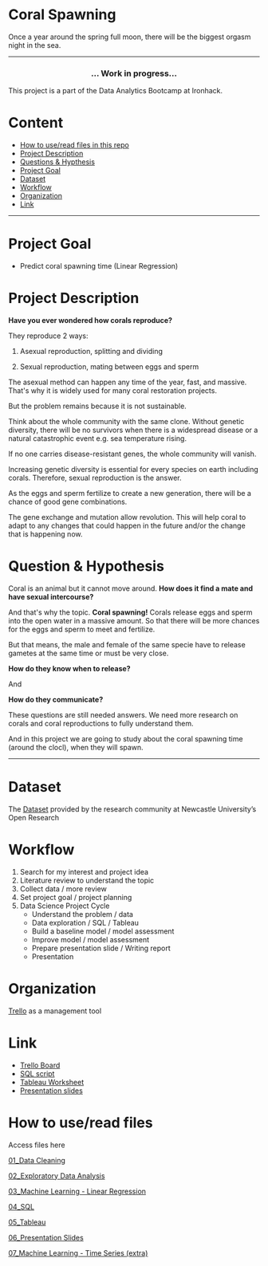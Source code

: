 # Coral Spawning
Once a year around the spring full moon, there will be the biggest orgasm night in the sea. 


---

<h3 align="center">
... Work in progress...
</h3>

This project is a part of the Data Analytics Bootcamp at Ironhack. 


# Content
- [How to use/read files in this repo](#how-to-useread-files)
- [Project Description](#project-description)
- [Questions & Hypthesis](#question--hypothesis)
- [Project Goal](#project-goal)
- [Dataset](#dataset)
- [Workflow](#workflow)
- [Organization](#organization)
- [Link](#link)

---

# Project Goal
- Predict coral spawning time (Linear Regression)

# Project Description
**Have you ever wondered how corals reproduce?**

They reproduce 2 ways:
1. Asexual reproduction, splitting and dividing

2. Sexual reproduction, mating between eggs and sperm

The asexual method can happen any time of the year, fast, and massive. That's why it is widely used for many coral restoration projects. 

But the problem remains because it is not sustainable.

Think about the whole community with the same clone. Without genetic diversity, there will be no survivors when there is a widespread disease or a natural catastrophic event e.g. sea temperature rising. 

If no one carries disease-resistant genes, the whole community will vanish.

Increasing genetic diversity is essential for every species on earth including corals. Therefore, sexual reproduction is the answer. 

As the eggs and sperm fertilize to create a new generation, there will be a chance of good gene combinations. 

The gene exchange and mutation allow revolution. This will help coral to adapt to any changes that could happen in the future and/or the change that is happening now.

# Question & Hypothesis
Coral is an animal but it cannot move around. **How does it find a mate and have sexual intercourse?**

And that's why the topic. **Coral spawning!**
Corals release eggs and sperm into the open water in a massive amount. So that there will be more chances for the eggs and sperm to meet and fertilize.

But that means, the male and female of the same specie have to release gametes at the same time or must be very close.


**How do they know when to release?** 

And 

**How do they communicate?** 


These questions are still needed answers. We need more research on corals and coral reproductions to fully understand them. 

And in this project we are going to study about the coral spawning time (around the clocl), when they will spawn.

---

# Dataset
The [Dataset](https://data.ncl.ac.uk/articles/dataset/Coral_Spawning_Database/13082333/1?file=25048202) provided by the research community at Newcastle University’s Open Research

# Workflow
1. Search for my interest and project idea
2. Literature review to understand the topic
3. Collect data / more review
4. Set project goal / project planning
5. Data Science Project Cycle
    - Understand the problem / data
    - Data exploration / SQL / Tableau
    - Build a baseline model / model assessment
    - Improve model / model assessment
    - Prepare presentation slide / Writing report
    - Presentation

# Organization
[Trello](https://trello.com/b/sKsXVqJ7/coralspawning) as a management tool

# Link
- [Trello Board](https://trello.com/b/sKsXVqJ7/coralspawning)
- [SQL script](https://github.com/suphawadeeth/coral-spawning/blob/main/coral_spawning.sql)
- [Tableau Worksheet](https://public.tableau.com/shared/9H39Q2K87?:display_count=n&:origin=viz_share_link)
- [Presentation slides](https://github.com/suphawadeeth/coral-spawning/blob/main/06_presentation_slide/coral_spawning_slides.pdf)

# How to use/read files
Access files here

[01_Data Cleaning](https://github.com/suphawadeeth/coral-spawning/blob/main/01_data_cleaning/data_cleaning.ipynb)

[02_Exploratory Data Analysis](https://github.com/suphawadeeth/coral-spawning/blob/main/02_EDA/exploratory_data_analysis.ipynb)

[03_Machine Learning - Linear Regression](https://github.com/suphawadeeth/coral-spawning/blob/main/03_ML_linear_regression/linear_regression.ipynb)

[04_SQL](https://github.com/suphawadeeth/coral-spawning/blob/main/04_SQL/coral_spawning.sql)

[05_Tableau](https://public.tableau.com/shared/9H39Q2K87?:display_count=n&:origin=viz_share_link)

[06_Presentation Slides](https://github.com/suphawadeeth/coral-spawning/blob/main/06_presentation_slide/coral_spawning_slides.pdf)

[07_Machine Learning - Time Series (extra)](https://github.com/suphawadeeth/coral-spawning/blob/main/07_ML_time_series_(extra)/time_series.ipynb)


